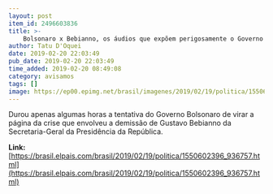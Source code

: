 ```yaml
---
layout: post
item_id: 2496603836
title: >-
    Bolsonaro x Bebianno, os áudios que expõem perigosamente o Governo
author: Tatu D'Oquei
date: 2019-02-20 22:03:49
pub_date: 2019-02-20 22:03:49
time_added: 2019-02-20 08:49:08
category: avisamos
tags: []
image: https://ep00.epimg.net/brasil/imagenes/2019/02/19/politica/1550602396_936757_1550604494_rrss_normal.jpg
---
```


Durou apenas algumas horas a tentativa do Governo Bolsonaro de virar a página da crise que envolveu a demissão de Gustavo Bebianno da Secretaria-Geral da Presidência da República.

**Link:** [https://brasil.elpais.com/brasil/2019/02/19/politica/1550602396_936757.html](https://brasil.elpais.com/brasil/2019/02/19/politica/1550602396_936757.html)

